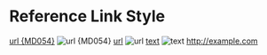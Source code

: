 # Reference Link Style

[url {MD054}](http://example.com)
![url {MD054}](http://example.com)
[url]
![url]
[text][url]
![text][url]
<http://example.com>

[url]: http://example.com
<!-- markdownlint-configure-file {
  "MD054": {"style": "reference"}
} -->
